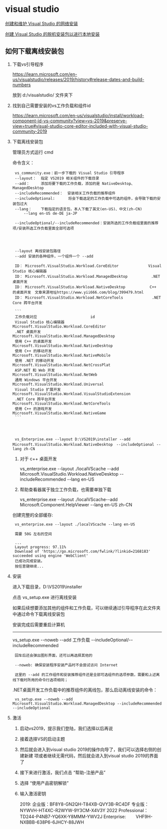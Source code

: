 # visual studio

[创建和维护 Visual Studio 的网络安装](https://learn.microsoft.com/zh-cn/visualstudio/install/create-a-network-installation-of-visual-studio?view=vs-2022#download-the-visual-studio-bootstrapper-to-create-the-layout)

[创建 Visual Studio 的脱机安装包以进行本地安装](https://learn.microsoft.com/zh-cn/visualstudio/install/create-an-offline-installation-of-visual-studio?view=vs-2022)

## 如何下载离线安装包

1. 下载vs引导程序

    https://learn.microsoft.com/en-us/visualstudio/releases/2019/history#release-dates-and-build-numbers

    放到 d:/visualstudio/ 文件夹下

2. 找到自己需要安装的vs工作负载和组件id

    https://learn.microsoft.com/en-us/visualstudio/install/workload-component-id-vs-community?view=vs-2019&preserve-view=true#visual-studio-core-editor-included-with-visual-studio-community-2019

3. 下载离线安装包

    管理员方式运行 cmd 

    命令含义：

        vs_community.exe：前一步下载的 Visual Studio 引导程序
        --layout：  指定 VS2019 相关组件的下载目录
        --add：     添加将要下载的工作负载，添加的是 NativeDesktop、ManagedDesktop
        --includeRecommended：  安装相关工作负载的推荐组件
        --includeOptional:      将会下载选定的工作负载中可选的组件，会导致下载的安装包过大
        --lang：    下载指定的语言包，本人下载了英文(en-US)、中文(zh-CN)
            --lang en-US de-DE ja-JP

        --includeOptional/--includeRecommended：安装所选的工作负载组里面的推荐项/安装所选工作负载里面全部可选项




        --layout 离线安装包路径
        --add 安装的各种组件，一个组件一个 --add

        ID： Microsoft.VisualStudio.Workload.CoreEditor　　　　　　　　Visual Studio 核心编辑器
        ID： Microsoft.VisualStudio.Workload.ManagedDesktop　　　　    .NET 桌面开发　　　
        ID： Microsoft.VisualStudio.Workload.NativeDesktop　　　　　　 C++ 的桌面开发　文章来源地址https://www.yii666.com/blog/399479.html
        ID： Microsoft.VisualStudio.Workload.NetCoreTools      　　　  .NET Core 跨平台开发

        ```
        工作负载对应                        id
        Visual Studio 核心编辑器            Microsoft.VisualStudio.Workload.CoreEditor
        .NET 桌面开发                       Microsoft.VisualStudio.Workload.ManagedDesktop
        使用 C++ 的桌面开发                 Microsoft.VisualStudio.Workload.NativeDesktop
        使用 C++ 的移动开发                 Microsoft.VisualStudio.Workload.NativeMobile
        使用 .NET 的移动开发                Microsoft.VisualStudio.Workload.NetCrossPlat
        ASP.NET 和 Web 开发                 Microsoft.VisualStudio.Workload.NetWeb
        通用 Windows 平台开发               Microsoft.VisualStudio.Workload.Universal
        Visual Studio 扩展开发              Microsoft.VisualStudio.Workload.VisualStudioExtension
        .NET Core 跨平台开发                Microsoft.VisualStudio.Workload.NetCoreTools
        使用 C++ 的游戏开发                 Microsoft.VisualStudio.Workload.NativeGame
        ```




        vs_Enterprise.exe --layout D:\VS2019\installer --add Microsoft.VisualStudio.Workload.NativeDesktop　--includeOptional --lang zh-CN

    1. 对于 c++ 桌面开发

        vs_enterprise.exe --layout ./localVScache --add Microsoft.VisualStudio.Workload.NativeDesktop --includeRecommended --lang en-US

    2. 帮助查看器属于独立工作负载，也需要单独下载

        vs_enterprise.exe --layout ./localVScache--add Microsoft.Component.HelpViewer --lang en-US zh-CN

    创建完整的全部缓存:

        vs_enterprise.exe --layout ./localVScache --lang en-US

        需要 50G 左右的空间

        ...
        Layout progress: 97.11%
        Download of 'https://go.microsoft.com/fwlink/?linkid=2168183' succeeded using engine 'WebClient'
        已成功完成安装。
        按任意键继续...

4. 安装

    进入下载目录，D:\VS2019\installer

    点击 vs_setup.exe 进行离线安装

    如果后续想要添加其他的组件和工作负载，可以继续通过引导程序在此文件夹中通过命令下载离线安装包

    安装完成后需要重启计算机

    ---

    vs_setup.exe --noweb --add 工作负载 --includeOptional/--includeRecommended

        回车后还会弹出图形界面，还可以再选择其他的

        --noweb: 确保安装程序安装产品时不会尝试访问 Internet

        这里的 --add 的工作组件和安装推荐组件还是全部可选组件的选项参数，需要和上述离线下载时所用的命令行选项相同；

    .NET桌面开发工作负载中的推荐组件的离线包，那么启动离线安装的命令：

        vs_setup.exe --noweb --add Microsoft.VisualStudio.Workload.ManagedDesktop --includeRecommended --includeOptional

5. 激活

    1. 启动vs2019，提示我们登陆，我们选择以后再说

    2. 接着选择VS的启动主题

    3. 然后就会进入到visual studio 2019的操作向导了，我们可以选择右侧的创建新建
       项或者继续无需代码，然后就会进入到visual studio 2019的界面了

    4. 接下来进行激活，我们点击 “帮助-注册产品”

    5. 选择 “使用产品密钥解锁”

    6. 输入激活密钥

        2019:
            企业版：BF8Y8-GN2QH-T84XB-QVY3B-RC4DF
            专业版：NYWVH-HT4XC-R2WYW-9Y3CM-X4V3Y
        2022
            Professional：      TD244-P4NB7-YQ6XK-Y8MMM-YWV2J
            Enterprise:　　     VHF9H-NXBBB-638P6-6JHCY-88JWH

